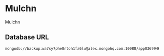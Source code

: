 # Mulchn

Mulchn

## Database URL

    mongodb://backup:wa7sy7phe8rtoh1fa6lu@alex.mongohq.com:10088/app8369946




